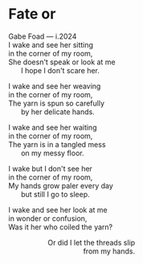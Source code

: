 # Fate or

<div class="cd smcp">Gabe Foad — i.2024</div>

<div class="fancy poem" style="width:50%">
I wake and see her sitting<br>
in the corner of my room,<br>
She doesn't speak or look at me<br>
<span style="margin-left:10%">I hope I don't scare her.</span><br>

I wake and see her weaving<br>
in the corner of my room,<br>
The yarn is spun so carefully<br>
<span style="margin-left:10%">by her delicate hands.</span><br>

I wake and see her waiting<br>
in the corner of my room,<br>
The yarn is in a tangled mess<br>
<span style="margin-left:10%">on my messy floor.</span><br>

I wake but I don't see her<br>
in the corner of my room,<br>
My hands grow paler every day<br>
<span style="margin-left:10%">but still I go to sleep.</span><br>

I wake and see her look at me<br>
in wonder or confusion,<br>
Was it her who coiled the yarn?
<div style="text-align:right">Or did I let the threads slip</div>
<div style="text-align:right">from my hands.</div><br>
</div>